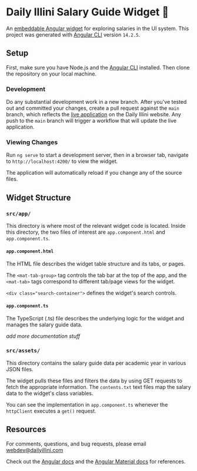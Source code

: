 # Daily Illini Salary Guide Widget 💸

An [embeddable Angular widget](https://daily-illini.github.io/salary-guide-widget/) for exploring salaries in the UI system. This project was generated with [Angular CLI](https://github.com/angular/angular-cli) version `14.2.5`.

## Setup

First, make sure you have Node.js and the [Angular CLI](https://github.com/angular/angular-cli) installed. Then clone the repository on your local machine.

### Development

Do any substantial development work in a new branch. After you've tested out and committed your changes, create a pull request against the `main` branch, which reflects the [live application](https://daily-illini.github.io/salary-guide-widget/) on the Daily Illini website. Any push to the `main` branch will trigger a workflow that will update the live application.

### Viewing Changes

Run `ng serve` to start a development server, then in a browser tab, navigate to `http://localhost:4200/` to view the widget.

The application will automatically reload if you change any of the source files.

## Widget Structure

### `src/app/`

This directory is where most of the relevant widget code is located. Inside this directory, the two files of interest are `app.component.html` and `app.component.ts`. 

#### `app.component.html`

The HTML file describes the widget table structure and its tabs, or pages. 

The `<mat-tab-group>` tag controls the tab bar at the top of the app, and the `<mat-tab>` tags
correspond to different tab/page views for the widget.

`<div class="search-container">` defines the widget's search controls.

#### `app.component.ts`

The TypeScript (.ts) file describes the underlying logic for the widget and manages the salary guide data.

*add more documentation stuff*

### `src/assets/`

This directory contains the salary guide data per academic year in various JSON files. 

The widget pulls these files and filters the data by using GET requests to fetch the appropriate information. The `contents.txt` text files map the salary data to the widget's class variables. 

You can see the implementation in `app.component.ts` whenever the `httpClient` executes a `get()` request.

## Resources

For comments, questions, and bug requests, please email [webdev@dailyillini.com](mailto:webdev@dailyillini.com)

Check out the [Angular docs](https://angular.io/docs) and the [Angular Material docs](https://material.angular.io/components/categories) for references.
